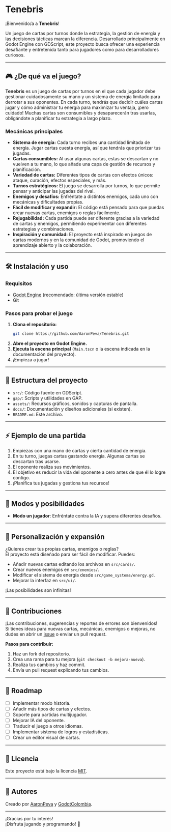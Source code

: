 # Tenebris

¡Bienvenido/a a **Tenebris**!

Un juego de cartas por turnos donde la estrategia, la gestión de energía y las decisiones tácticas marcan la diferencia. Desarrollado principalmente en Godot Engine con GDScript, este proyecto busca ofrecer una experiencia desafiante y entretenida tanto para jugadores como para desarrolladores curiosos.

---

## 🎮 ¿De qué va el juego?

**Tenebris** es un juego de cartas por turnos en el que cada jugador debe gestionar cuidadosamente su mano y un sistema de energía limitado para derrotar a sus oponentes. En cada turno, tendrás que decidir cuáles cartas jugar y cómo administrar tu energía para maximizar tu ventaja, ¡pero cuidado! Muchas cartas son consumibles y desaparecerán tras usarlas, obligándote a planificar tu estrategia a largo plazo.

### Mecánicas principales

- **Sistema de energía:** Cada turno recibes una cantidad limitada de energía. Jugar cartas cuesta energía, así que tendrás que priorizar tus jugadas.
- **Cartas consumibles:** Al usar algunas cartas, estas se descartan y no vuelven a tu mano, lo que añade una capa de gestión de recursos y planificación.
- **Variedad de cartas:** Diferentes tipos de cartas con efectos únicos: ataque, curación, efectos especiales, y más.
- **Turnos estratégicos:** El juego se desarrolla por turnos, lo que permite pensar y anticipar las jugadas del rival.
- **Enemigos y desafíos:** Enfréntate a distintos enemigos, cada uno con mecánicas y dificultades propias.
- **Fácil de modificar y expandir:** El código está pensado para que puedas crear nuevas cartas, enemigos o reglas fácilmente.
- **Rejugabilidad:** Cada partida puede ser diferente gracias a la variedad de cartas y enemigos, permitiendo experimentar con diferentes estrategias y combinaciones.
- **Inspiración y comunidad:** El proyecto está inspirado en juegos de cartas modernos y en la comunidad de Godot, promoviendo el aprendizaje abierto y la colaboración.

---

## 🛠️ Instalación y uso

### Requisitos

- [Godot Engine](https://godotengine.org/) (recomendado: última versión estable)
- Git

### Pasos para probar el juego

1. **Clona el repositorio:**
   ```bash
   git clone https://github.com/AaronPeva/Tenebris.git
   ```
2. **Abre el proyecto en Godot Engine.**
3. **Ejecuta la escena principal** (`Main.tscn` o la escena indicada en la documentación del proyecto).
4. ¡Empieza a jugar!

---

## 📁 Estructura del proyecto

- `src/`: Código fuente en GDScript.
- `gap/`: Scripts y utilidades en GAP.
- `assets/`: Recursos gráficos, sonidos y capturas de pantalla.
- `docs/`: Documentación y diseños adicionales (si existen).
- `README.md`: Este archivo.

---

## ⚡ Ejemplo de una partida

1. Empiezas con una mano de cartas y cierta cantidad de energía.
2. En tu turno, juegas cartas gastando energía. Algunas cartas se descartan tras usarse.
3. El oponente realiza sus movimientos.
4. El objetivo es reducir la vida del oponente a cero antes de que él lo logre contigo.
5. ¡Planifica tus jugadas y gestiona tus recursos!

---

## 🎲 Modos y posibilidades

- **Modo un jugador**: Enfréntate contra la IA y supera diferentes desafíos.

---

## 🔧 Personalización y expansión

¿Quieres crear tus propias cartas, enemigos o reglas?  
El proyecto está diseñado para ser fácil de modificar. Puedes:

- Añadir nuevas cartas editando los archivos en `src/cards/`.
- Crear nuevos enemigos en `src/enemies/`.
- Modificar el sistema de energía desde `src/game_systems/energy.gd`.
- Mejorar la interfaz en `src/ui/`.

¡Las posibilidades son infinitas!

---

## 🙌 Contribuciones

¡Las contribuciones, sugerencias y reportes de errores son bienvenidos!  
Si tienes ideas para nuevas cartas, mecánicas, enemigos o mejoras, no dudes en abrir un [issue](https://github.com/AaronPeva/Tenebris/issues) o enviar un pull request.

**Pasos para contribuir:**
1. Haz un fork del repositorio.
2. Crea una rama para tu mejora (`git checkout -b mejora-nueva`).
3. Realiza tus cambios y haz commit.
4. Envía un pull request explicando tus cambios.

---

## 📝 Roadmap

- [ ] Implementar modo historia.
- [ ] Añadir más tipos de cartas y efectos.
- [ ] Soporte para partidas multijugador.
- [ ] Mejorar IA del oponente.
- [ ] Traducir el juego a otros idiomas.
- [ ] Implementar sistema de logros y estadísticas.
- [ ] Crear un editor visual de cartas.

---

## 📜 Licencia

Este proyecto está bajo la licencia [MIT](LICENSE).

---

## 👤 Autores

Creado por [AaronPeva](https://github.com/AaronPeva)
y [GodotColombia](https://github.com/GodotColombia).

---

¡Gracias por tu interés!  
¡Disfruta jugando y programando! 🚀
